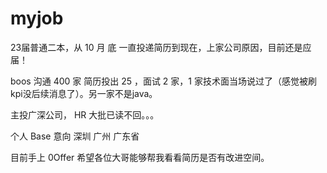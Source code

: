 # myjob
23届普通二本，从 10 月 底 一直投递简历到现在，上家公司原因，目前还是应届！

boos 沟通 400 家  简历投出 25 ，面试 2 家，1 家技术面当场说过了（感觉被刷kpi没后续消息了）。另一家不是java。

主投广深公司， HR 大批已读不回。。。

个人 Base 意向 深圳 广州 广东省

目前手上 0Offer 希望各位大哥能够帮我看看简历是否有改进空间。
